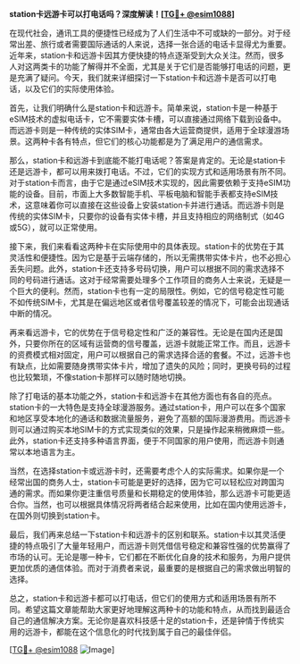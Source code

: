 **station卡远游卡可以打电话吗？深度解读！[[TG💪+ @esim1088](https://t.me/s/esim1088)]**

在现代社会，通讯工具的便捷性已经成为了人们生活中不可或缺的一部分。对于经常出差、旅行或者需要国际通话的人来说，选择一张合适的电话卡显得尤为重要。近年来，station卡和远游卡因其方便快捷的特点逐渐受到大众关注。然而，很多人对这两类卡的功能了解得并不全面，尤其是关于它们是否能够打电话的问题，更是充满了疑问。今天，我们就来详细探讨一下station卡和远游卡是否可以打电话，以及它们的实际使用体验。

首先，让我们明确什么是station卡和远游卡。简单来说，station卡是一种基于eSIM技术的虚拟电话卡，它不需要实体卡槽，可以直接通过网络下载到设备中。而远游卡则是一种传统的实体SIM卡，通常由各大运营商提供，适用于全球漫游场景。这两种卡各有特点，但它们的核心功能都是为了满足用户的通信需求。

那么，station卡和远游卡到底能不能打电话呢？答案是肯定的。无论是station卡还是远游卡，都可以用来拨打电话。不过，它们的实现方式和适用场景有所不同。对于station卡而言，由于它是通过eSIM技术实现的，因此需要依赖于支持eSIM功能的设备。目前，市面上大多数智能手机、平板电脑和智能手表都支持eSIM技术，这意味着你可以直接在这些设备上安装station卡并进行通话。而远游卡则是传统的实体SIM卡，只要你的设备有实体卡槽，并且支持相应的网络制式（如4G或5G），就可以正常使用。

接下来，我们来看看这两种卡在实际使用中的具体表现。station卡的优势在于其灵活性和便捷性。因为它是基于云端存储的，所以无需携带实体卡片，也不必担心丢失问题。此外，station卡还支持多号码切换，用户可以根据不同的需求选择不同的号码进行通话。这对于经常需要处理多个工作项目的商务人士来说，无疑是一个巨大的便利。然而，station卡也有一定的局限性。例如，它的信号稳定性可能不如传统SIM卡，尤其是在偏远地区或者信号覆盖较差的情况下，可能会出现通话中断的情况。

再来看远游卡，它的优势在于信号稳定性和广泛的兼容性。无论是在国内还是国外，只要你所在的区域有运营商的信号覆盖，远游卡就能正常工作。而且，远游卡的资费模式相对固定，用户可以根据自己的需求选择合适的套餐。不过，远游卡也有缺点，比如需要随身携带实体卡片，增加了遗失的风险；同时，更换号码的过程也比较繁琐，不像station卡那样可以随时随地切换。

除了打电话的基本功能之外，station卡和远游卡在其他方面也有各自的亮点。station卡的一大特色是支持全球漫游服务。通过station卡，用户可以在多个国家和地区享受本地化的通话和数据流量服务，避免了高额的国际漫游费用。而远游卡则可以通过购买本地SIM卡的方式实现类似的效果，只是操作起来稍微麻烦一些。此外，station卡还支持多种语言界面，便于不同国家的用户使用，而远游卡则通常以本地语言为主。

当然，在选择station卡或远游卡时，还需要考虑个人的实际需求。如果你是一个经常出国的商务人士，station卡可能是更好的选择，因为它可以轻松应对跨国沟通的需求。而如果你更注重信号质量和长期稳定的使用体验，那么远游卡可能更适合你。当然，也可以根据具体情况将两者结合起来使用，比如在国内使用远游卡，在国外则切换到station卡。

最后，我们再来总结一下station卡和远游卡的区别和联系。station卡以其灵活便捷的特点吸引了大量年轻用户，而远游卡则凭借信号稳定和兼容性强的优势赢得了市场的认可。无论是哪一种卡，它们都在不断优化自身的技术和服务，为用户提供更加优质的通信体验。而对于消费者来说，最重要的是根据自己的需求做出明智的选择。

总之，station卡和远游卡都可以打电话，但它们的使用方式和适用场景有所不同。希望这篇文章能帮助大家更好地理解这两种卡的功能和特点，从而找到最适合自己的通信解决方案。无论你是喜欢科技感十足的station卡，还是钟情于传统实用的远游卡，都能在这个信息化的时代找到属于自己的最佳伴侣。

[[TG💪+ @esim1088](https://t.me/s/esim1088) ![Image](https://i.postimg.cc/4NQfJmqS/Snipaste-2025-05-13-00-14-12.png)]